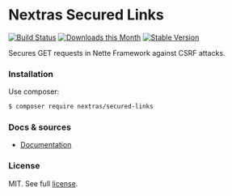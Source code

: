 Nextras Secured Links
=====================

[![Build Status](https://github.com/nextras/secured-links/workflows/QA/badge.svg?branch=master)](https://github.com/nextras/secured-links/actions?query=workflow%3AQA+branch%3Amaster)
[![Downloads this Month](https://img.shields.io/packagist/dm/nextras/secured-links.svg?style=flat)](https://packagist.org/packages/nextras/secured-links)
[![Stable Version](https://img.shields.io/packagist/v/nextras/secured-links.svg?style=flat)](https://packagist.org/packages/nextras/secured-links)

Secures GET requests in Nette Framework against CSRF attacks.

### Installation

Use composer:

```bash
$ composer require nextras/secured-links
```

### Docs & sources

- [Documentation](https://nextras.org/secured-links/docs)


### License

MIT. See full [license](LICENSE).
